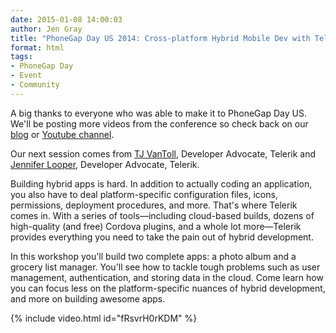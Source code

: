 ```yaml
---
date: 2015-01-08 14:00:03
author: Jen Gray
title: "PhoneGap Day US 2014: Cross-platform Hybrid Mobile Dev with Telerik Platform"
format: html
tags:
- PhoneGap Day
- Event
- Community
---
```


A big thanks to everyone who was able to make it to PhoneGap Day US. We'll be posting more videos from the conference so check back on our [blog](http://phonegap.com/blog/tag/phonegap-day/) or [Youtube channel](https://www.youtube.com/user/PhoneGap).

Our next session comes from [TJ VanToll](https://twitter.com/tjvantoll), Developer Advocate, Telerik and [Jennifer Looper](https://twitter.com/jenlooper), Developer Advocate, Telerik.

Building hybrid apps is hard. In addition to actually coding an application, you also have to deal platform-specific configuration files, icons, permissions, deployment procedures, and more. That's where Telerik comes in. With a series of tools—including cloud-based builds, dozens of high-quality (and free) Cordova plugins, and a whole lot more—Telerik provides everything you need to take the pain out of hybrid development.

In this workshop you'll build two complete apps: a photo album and a grocery list manager. You'll see how to tackle tough problems such as user management, authentication, and storing data in the cloud. Come learn how you can focus less on the platform-specific nuances of hybrid development, and more on building awesome apps.

{% include video.html id="fRsvrH0rKDM" %}
